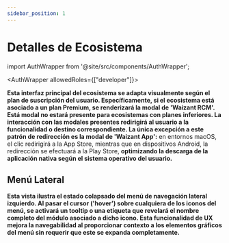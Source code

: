 ```yaml
---
sidebar_position: 1
---
```


# Detalles de Ecosistema

import AuthWrapper from '@site/src/components/AuthWrapper';

<AuthWrapper allowedRoles={["developer"]}>

**Esta interfaz principal del ecosistema se adapta visualmente según el plan de suscripción del usuario. Específicamente, si el ecosistema está asociado a un plan Premium, se renderizará la modal de 'Waizant RCM'. Está modal no estará presente para ecosistemas con planes inferiores. La interacción con las modales presentes redirigirá al usuario a la funcionalidad o destino correspondiente. La única excepción a este patrón de redirección es la modal de 'Waizant App':** en entornos macOS, el clic redirigirá a la App Store, mientras que en dispositivos Android, la redirección se efectuará a la Play Store, **optimizando la descarga de la aplicación nativa según el sistema operativo del usuario.**

## Menú Lateral

**Esta vista ilustra el estado colapsado del menú de navegación lateral izquierdo. Al pasar el cursor ('hover') sobre cualquiera de los iconos del menú, se activará un tooltip o una etiqueta que revelará el nombre completo del módulo asociado a dicho icono. Esta funcionalidad de UX mejora la navegabilidad al proporcionar contexto a los elementos gráficos del menú sin requerir que este se expanda completamente.**

</AuthWrapper>

